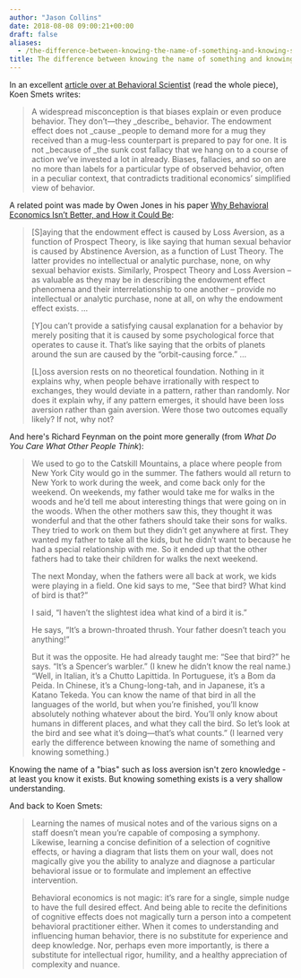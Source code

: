 ```yaml
---
author: "Jason Collins"
date: 2018-08-08 09:00:21+00:00
draft: false
aliases:
  - /the-difference-between-knowing-the-name-of-something-and-knowing-something
title: The difference between knowing the name of something and knowing something
---
```


In an excellent [article over at Behavioral Scientist](http://behavioralscientist.org/there-is-more-to-behavioral-science-than-biases-and-fallacies/) (read the whole piece), Koen Smets writes:


<blockquote>A widespread misconception is that biases explain or even produce behavior. They don’t—they _describe_ behavior. The endowment effect does not _cause _people to demand more for a mug they received than a mug-less counterpart is prepared to pay for one. It is not _because of _the sunk cost fallacy that we hang on to a course of action we’ve invested a lot in already. Biases, fallacies, and so on are no more than labels for a particular type of observed behavior, often in a peculiar context, that contradicts traditional economics’ simplified view of behavior.</blockquote>


A related point was made by Owen Jones in his paper [Why Behavioral Economics Isn’t Better, and How it Could Be](http://papers.ssrn.com/sol3/papers.cfm?abstract_id=2504776):


<blockquote>[S]aying that the endowment effect is caused by Loss Aversion, as a function of Prospect Theory, is like saying that human sexual behavior is caused by Abstinence Aversion, as a function of Lust Theory. The latter provides no intellectual or analytic purchase, none, on why sexual behavior exists. Similarly, Prospect Theory and Loss Aversion – as valuable as they may be in describing the endowment effect phenomena and their interrelationship to one another – provide no intellectual or analytic purchase, none at all, on why the endowment effect exists. …

[Y]ou can’t provide a satisfying causal explanation for a behavior by merely positing that it is caused by some psychological force that operates to cause it. That’s like saying that the orbits of planets around the sun are caused by the “orbit-causing force.” …

[L]oss aversion rests on no theoretical foundation. Nothing in it explains why, when people behave irrationally with respect to exchanges, they would deviate in a pattern, rather than randomly. Nor does it explain why, if any pattern emerges, it should have been loss aversion rather than gain aversion. Were those two outcomes equally likely? If not, why not?</blockquote>


And here's Richard Feynman on the point more generally (from *What Do You Care What Other People Think*):


<blockquote>We used to go to the Catskill Mountains, a place where people from New York City would go in the summer. The fathers would all return to New York to work during the week, and come back only for the weekend. On weekends, my father would take me for walks in the woods and he’d tell me about interesting things that were going on in the woods. When the other mothers saw this, they thought it was wonderful and that the other fathers should take their sons for walks. They tried to work on them but they didn’t get anywhere at first. They wanted my father to take all the kids, but he didn’t want to because he had a special relationship with me. So it ended up that the other fathers had to take their children for walks the next weekend.

The next Monday, when the fathers were all back at work, we kids were playing in a field. One kid says to me, “See that bird? What kind of bird is that?”

I said, “I haven’t the slightest idea what kind of a bird it is.”

He says, “It’s a brown-throated thrush. Your father doesn’t teach you anything!”

But it was the opposite. He had already taught me: “See that bird?” he says. “It’s a Spencer’s warbler.” (I knew he didn’t know the real name.) “Well, in Italian, it’s a Chutto Lapittida. In Portuguese, it’s a Bom da Peida. In Chinese, it’s a Chung-long-tah, and in Japanese, it’s a Katano Tekeda. You can know the name of that bird in all the languages of the world, but when you’re finished, you’ll know absolutely nothing whatever about the bird. You’ll only know about humans in different places, and what they call the bird. So let’s look at the bird and see what it’s doing—that’s what counts.” (I learned very early the difference between knowing the name of something and knowing something.)</blockquote>


Knowing the name of a "bias" such as loss aversion isn't zero knowledge - at least you know it exists. But knowing something exists is a very shallow understanding.

And back to Koen Smets:


<blockquote>Learning the names of musical notes and of the various signs on a staff doesn’t mean you’re capable of composing a symphony. Likewise, learning a concise definition of a selection of cognitive effects, or having a diagram that lists them on your wall, does not magically give you the ability to analyze and diagnose a particular behavioral issue or to formulate and implement an effective intervention.

Behavioral economics is not magic: it’s rare for a single, simple nudge to have the full desired effect. And being able to recite the definitions of cognitive effects does not magically turn a person into a competent behavioral practitioner either. When it comes to understanding and influencing human behavior, there is no substitute for experience and deep knowledge. Nor, perhaps even more importantly, is there a substitute for intellectual rigor, humility, and a healthy appreciation of complexity and nuance.</blockquote>
